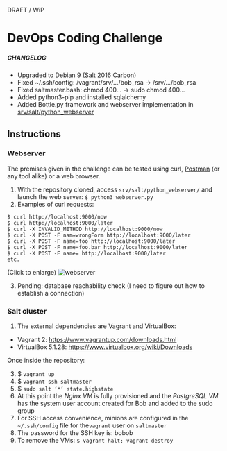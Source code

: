 DRAFT / WiP

# DevOps Coding Challenge

##### CHANGELOG

- Upgraded to Debian 9 (Salt 2016 Carbon)
- Fixed ~/.ssh/config: /vagrant/srv/.../bob_rsa -> /srv/.../bob_rsa
- Fixed saltmaster.bash: chmod 400... -> sudo chmod 400...
- Added python3-pip and installed sqlalchemy
- Added Bottle.py framework and webserver implementation in [srv/salt/python_webserver](https://github.com/i90rr/salt-cluster/tree/master/srv/salt/python_webserver)

## Instructions

### Webserver

The premises given in the challenge can be tested using curl, [Postman](http://www.getpostman.com) (or any tool alike) or a web browser.

1. With the repository cloned, access `srv/salt/python_webserver/` and launch the web server: `$ python3 webserver.py`
2. Examples of curl requests:
```
$ curl http://localhost:9000/now
$ curl http://localhost:9000/later
$ curl -X INVALID_METHOD http://localhost:9000/now
$ curl -X POST -F nam=wrongForm http://localhost:9000/later
$ curl -X POST -F name=foo http://localhost:9000/later
$ curl -X POST -F name=foo.bar http://localhost:9000/later
$ curl -X POST -F name= http://localhost:9000/later
etc.
```
(Click to enlarge)
![webserver](https://raw.githubusercontent.com/i90rr/salt-cluster/master/extras/webserver.png)

3. Pending: database reachability check (I need to figure out how to establish a connection)

### Salt cluster

1. The external dependencies are Vagrant and VirtualBox:
- Vagrant 2: https://www.vagrantup.com/downloads.html
- VirtualBox 5.1.28: https://www.virtualbox.org/wiki/Downloads

Once inside the repository:

3. $ `vagrant up`
4. $ `vagrant ssh saltmaster`
5. $ `sudo salt ‘*’ state.highstate`
6. At this point the _Nginx VM_ is fully provisioned and the _PostgreSQL VM_ has the system user account created
for Bob and added to the sudo group
7. For SSH access convenience, minions are configured in the `~/.ssh/config` file for the`vagrant` user
on `saltmaster`
8. The password for the SSH key is: bobob
9. To remove the VMs: `$ vagrant halt; vagrant destroy`
